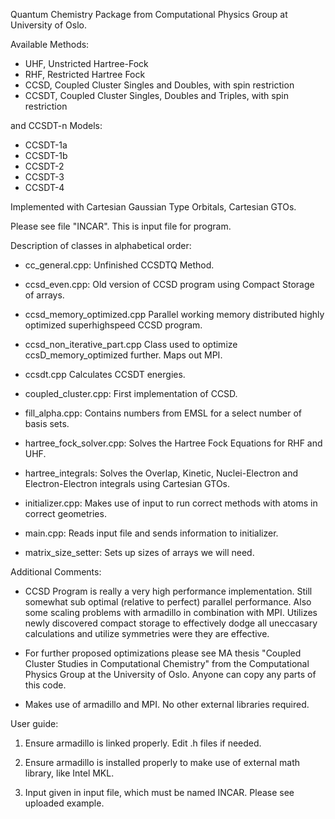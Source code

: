 Quantum Chemistry Package from Computational Physics Group at University of Oslo.

Available Methods:

- UHF, Unstricted Hartree-Fock
- RHF, Restricted Hartree Fock
- CCSD, Coupled Cluster Singles and Doubles, with spin restriction
- CCSDT, Coupled Cluster Singles, Doubles and Triples, with spin restriction

and CCSDT-n Models:
- CCSDT-1a
- CCSDT-1b
- CCSDT-2
- CCSDT-3
- CCSDT-4

Implemented with Cartesian Gaussian Type Orbitals, Cartesian GTOs.



Please see file "INCAR". This is input file for program.



Description of classes in alphabetical order:

- cc_general.cpp:
Unfinished CCSDTQ Method.

- ccsd_even.cpp:
Old version of CCSD program using Compact Storage of arrays.

- ccsd_memory_optimized.cpp
Parallel working memory distributed highly optimized superhighspeed CCSD program. 

- ccsd_non_iterative_part.cpp
Class used to optimize ccsD_memory_optimized further. Maps out MPI.

- ccsdt.cpp
Calculates CCSDT energies.

- coupled_cluster.cpp:
First implementation of CCSD.

- fill_alpha.cpp:
Contains numbers from EMSL for a select number of basis sets.

- hartree_fock_solver.cpp:
Solves the Hartree Fock Equations for RHF and UHF.

- hartree_integrals:
Solves the Overlap, Kinetic, Nuclei-Electron and Electron-Electron integrals using Cartesian GTOs.

- initializer.cpp:
Makes use of input to run correct methods with atoms in correct geometries.

- main.cpp:
Reads input file and sends information to initializer.

- matrix_size_setter:
Sets up sizes of arrays we will need.



Additional Comments:

- CCSD Program is really a very high performance implementation. Still somewhat sub optimal (relative to perfect) parallel performance. Also some scaling problems with armadillo in combination with MPI. Utilizes newly discovered compact storage to effectively dodge all uneccasary calculations and utilize symmetries were they are effective. 

- For further proposed optimizations please see MA thesis "Coupled Cluster Studies in Computational Chemistry" from the Computational Physics Group at the University of Oslo. Anyone can copy any parts of this code.

- Makes use of armadillo and MPI. No other external libraries required.



User guide:

1) Ensure armadillo is linked properly. Edit .h files if needed.

2) Ensure armadillo is installed properly to make use of external math library, like Intel MKL. 

3) Input given in input file, which must be named INCAR. Please see uploaded example. 


